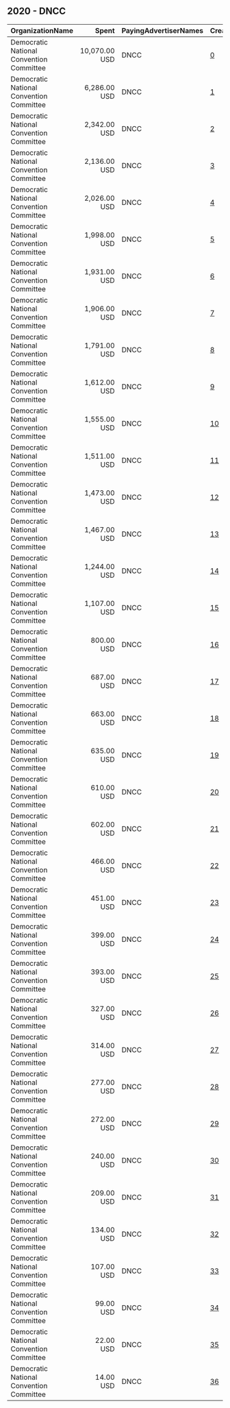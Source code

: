 ## 2020 - DNCC 
|OrganizationName|Spent|PayingAdvertiserNames|CreativeUrls|Impressions|Genders|AgeBrackets|CountryCodes|BillingAddresses|CandidateBallotInformation|
|:---|---:|:---|:---|---:|:---|:---|:---|:---|:---|
|Democratic National Convention Committee|10,070.00 USD|DNCC|[0](https://www.snap.com/political-ads/asset/9449a62d51c435f0ef09279f189bbfef12886619ec342d81307a895d975d20ef?mediaType=png)|3,043,911||18-34|united states|"111 E Kilbourn Ave,Milwaukee,53202,US"|Democratic National Convention Committee|
|Democratic National Convention Committee|6,286.00 USD|DNCC|[1](https://www.snap.com/political-ads/asset/9449a62d51c435f0ef09279f189bbfef12886619ec342d81307a895d975d20ef?mediaType=png)|1,947,403||18-34|united states|"111 E Kilbourn Ave,Milwaukee,53202,US"|Democratic National Convention Committee|
|Democratic National Convention Committee|2,342.00 USD|DNCC|[2](https://www.snap.com/political-ads/asset/3132873f171265e3d67bb9739a7d540ea829c8f1a8b6e3a827d6cd9fc9482174?mediaType=png)|314,987||18-34|united states|"111 E Kilbourn Ave,Milwaukee,53202,US"|DNCC|
|Democratic National Convention Committee|2,136.00 USD|DNCC|[3](https://www.snap.com/political-ads/asset/50354af9ca8c6f6f2246ac99f7030ae29c79e06a3b6aca31570cbd73d20c4f1c?mediaType=mp4)|274,736||18-34|united states|"111 E Kilbourn Ave,Milwaukee,53202,US"|DNCC|
|Democratic National Convention Committee|2,026.00 USD|DNCC|[4](https://www.snap.com/political-ads/asset/dcb09121d22e8a3693de252117d57c904bf71ff16b1a08617873c2b807709c5e?mediaType=png)|172,544||18-34|united states|"111 E Kilbourn Ave,Milwaukee,53202,US"|Democratic National Convention Committee|
|Democratic National Convention Committee|1,998.00 USD|DNCC|[5](https://www.snap.com/political-ads/asset/3132873f171265e3d67bb9739a7d540ea829c8f1a8b6e3a827d6cd9fc9482174?mediaType=png)|568,979||18-34|united states|"111 E Kilbourn Ave,Milwaukee,53202,US"|DNCC|
|Democratic National Convention Committee|1,931.00 USD|DNCC|[6](https://www.snap.com/political-ads/asset/dcb09121d22e8a3693de252117d57c904bf71ff16b1a08617873c2b807709c5e?mediaType=png)|947,702||18-34|united states|"111 E Kilbourn Ave,Milwaukee,53202,US"|DNCC|
|Democratic National Convention Committee|1,906.00 USD|DNCC|[7](https://www.snap.com/political-ads/asset/50354af9ca8c6f6f2246ac99f7030ae29c79e06a3b6aca31570cbd73d20c4f1c?mediaType=mp4)|529,364||18-34|united states|"111 E Kilbourn Ave,Milwaukee,53202,US"|DNCC|
|Democratic National Convention Committee|1,791.00 USD|DNCC|[8](https://www.snap.com/political-ads/asset/50354af9ca8c6f6f2246ac99f7030ae29c79e06a3b6aca31570cbd73d20c4f1c?mediaType=mp4)|878,618||18-34|united states|"111 E Kilbourn Ave,Milwaukee,53202,US"|DNCC|
|Democratic National Convention Committee|1,612.00 USD|DNCC|[9](https://www.snap.com/political-ads/asset/0144d2bbb331bc9653f11834e37c905a6248e2e6aa85d96a06926d4b1707ffd1?mediaType=mp4)|448,810||18-34|united states|"111 E Kilbourn Ave,Milwaukee,53202,US"|DNCC|
|Democratic National Convention Committee|1,555.00 USD|DNCC|[10](https://www.snap.com/political-ads/asset/a772da2683694f9495f7ab033fa50449e85ac408e51add36becf9e26a52f6255?mediaType=mp4)|432,948||18-34|united states|"111 E Kilbourn Ave,Milwaukee,53202,US"|DNCC|
|Democratic National Convention Committee|1,511.00 USD|DNCC|[11](https://www.snap.com/political-ads/asset/0144d2bbb331bc9653f11834e37c905a6248e2e6aa85d96a06926d4b1707ffd1?mediaType=mp4)|226,611||18-34|united states|"111 E Kilbourn Ave,Milwaukee,53202,US"|DNCC|
|Democratic National Convention Committee|1,473.00 USD|DNCC|[12](https://www.snap.com/political-ads/asset/5e6c40170cafa7a15acdd2acdfa3e6b3cbcc3dcb8b79a1f9c85965e4c0194606?mediaType=mp4)|722,457||18-34|united states|"111 E Kilbourn Ave,Milwaukee,53202,US"|DNCC|
|Democratic National Convention Committee|1,467.00 USD|DNCC|[13](https://www.snap.com/political-ads/asset/9449a62d51c435f0ef09279f189bbfef12886619ec342d81307a895d975d20ef?mediaType=png)|143,253||18-34|united states|"111 E Kilbourn Ave,Milwaukee,53202,US"|Democratic National Convention Committee|
|Democratic National Convention Committee|1,244.00 USD|DNCC|[14](https://www.snap.com/political-ads/asset/a772da2683694f9495f7ab033fa50449e85ac408e51add36becf9e26a52f6255?mediaType=mp4)|166,491||18-34|united states|"111 E Kilbourn Ave,Milwaukee,53202,US"|DNCC|
|Democratic National Convention Committee|1,107.00 USD|DNCC|[15](https://www.snap.com/political-ads/asset/50354af9ca8c6f6f2246ac99f7030ae29c79e06a3b6aca31570cbd73d20c4f1c?mediaType=mp4)|421,267||18-34|united states|"111 E Kilbourn Ave,Milwaukee,53202,US"|DNCC|
|Democratic National Convention Committee|800.00 USD|DNCC|[16](https://www.snap.com/political-ads/asset/9449a62d51c435f0ef09279f189bbfef12886619ec342d81307a895d975d20ef?mediaType=png)|111,330||18-34|united states|"111 E Kilbourn Ave,Milwaukee,53202,US"|DNCC|
|Democratic National Convention Committee|687.00 USD|DNCC|[17](https://www.snap.com/political-ads/asset/5e6c40170cafa7a15acdd2acdfa3e6b3cbcc3dcb8b79a1f9c85965e4c0194606?mediaType=mp4)|114,656||18-34|united states|"111 E Kilbourn Ave,Milwaukee,53202,US"|Democratic National Convention Committee|
|Democratic National Convention Committee|663.00 USD|DNCC|[18](https://www.snap.com/political-ads/asset/9449a62d51c435f0ef09279f189bbfef12886619ec342d81307a895d975d20ef?mediaType=png)|112,064||18-34|united states|"111 E Kilbourn Ave,Milwaukee,53202,US"|Democratic National Convention Committee|
|Democratic National Convention Committee|635.00 USD|DNCC|[19](https://www.snap.com/political-ads/asset/5e6c40170cafa7a15acdd2acdfa3e6b3cbcc3dcb8b79a1f9c85965e4c0194606?mediaType=mp4)|41,169||18-34|united states|"111 E Kilbourn Ave,Milwaukee,53202,US"|Democratic National Convention Committee|
|Democratic National Convention Committee|610.00 USD|DNCC|[20](https://www.snap.com/political-ads/asset/5e6c40170cafa7a15acdd2acdfa3e6b3cbcc3dcb8b79a1f9c85965e4c0194606?mediaType=mp4)|98,400||18-34|united states|"111 E Kilbourn Ave,Milwaukee,53202,US"|Democratic National Convention Committee|
|Democratic National Convention Committee|602.00 USD|DNCC|[21](https://www.snap.com/political-ads/asset/40e0a4894054b30db8790090c86e66354a3a8e198e8779beaa4e2089232c6eaf?mediaType=mp4)|40,428||18-34|united states|"111 E Kilbourn Ave,Milwaukee,53202,US"|Democratic National Convention Committee|
|Democratic National Convention Committee|466.00 USD|DNCC|[22](https://www.snap.com/political-ads/asset/dcb09121d22e8a3693de252117d57c904bf71ff16b1a08617873c2b807709c5e?mediaType=png)|76,363||18-34|united states|"111 E Kilbourn Ave,Milwaukee,53202,US"|Democratic National Convention Committee|
|Democratic National Convention Committee|451.00 USD|DNCC|[23](https://www.snap.com/political-ads/asset/0144d2bbb331bc9653f11834e37c905a6248e2e6aa85d96a06926d4b1707ffd1?mediaType=mp4)|69,269||18-34|united states|"111 E Kilbourn Ave,Milwaukee,53202,US"|DNCC|
|Democratic National Convention Committee|399.00 USD|DNCC|[24](https://www.snap.com/political-ads/asset/40e0a4894054b30db8790090c86e66354a3a8e198e8779beaa4e2089232c6eaf?mediaType=mp4)|59,067||18-34|united states|"111 E Kilbourn Ave,Milwaukee,53202,US"|Democratic National Convention Committee|
|Democratic National Convention Committee|393.00 USD|DNCC|[25](https://www.snap.com/political-ads/asset/0144d2bbb331bc9653f11834e37c905a6248e2e6aa85d96a06926d4b1707ffd1?mediaType=mp4)|27,143||18-34|united states|"111 E Kilbourn Ave,Milwaukee,53202,US"|Democratic National Convention Committee|
|Democratic National Convention Committee|327.00 USD|DNCC|[26](https://www.snap.com/political-ads/asset/1bf07b90bdae7d7971a18de1edf2713877dfab096cf02a4c109110f59f8d597f?mediaType=mp4)|46,421||18-34|united states|"111 E Kilbourn Ave,Milwaukee,53202,US"|DNCC|
|Democratic National Convention Committee|314.00 USD|DNCC|[27](https://www.snap.com/political-ads/asset/1bf07b90bdae7d7971a18de1edf2713877dfab096cf02a4c109110f59f8d597f?mediaType=mp4)|22,667||18-34|united states|"111 E Kilbourn Ave,Milwaukee,53202,US"|Democratic National Convention Committee|
|Democratic National Convention Committee|277.00 USD|DNCC|[28](https://www.snap.com/political-ads/asset/0144d2bbb331bc9653f11834e37c905a6248e2e6aa85d96a06926d4b1707ffd1?mediaType=mp4)|72,008||18-34|united states|"111 E Kilbourn Ave,Milwaukee,53202,US"|DNCC|
|Democratic National Convention Committee|272.00 USD|DNCC|[29](https://www.snap.com/political-ads/asset/40e0a4894054b30db8790090c86e66354a3a8e198e8779beaa4e2089232c6eaf?mediaType=mp4)|44,737||18-34|united states|"111 E Kilbourn Ave,Milwaukee,53202,US"|Democratic National Convention Committee|
|Democratic National Convention Committee|240.00 USD|DNCC|[30](https://www.snap.com/political-ads/asset/9449a62d51c435f0ef09279f189bbfef12886619ec342d81307a895d975d20ef?mediaType=png)|62,532||18-34|united states|"111 E Kilbourn Ave,Milwaukee,53202,US"|DNCC|
|Democratic National Convention Committee|209.00 USD|DNCC|[31](https://www.snap.com/political-ads/asset/1bf07b90bdae7d7971a18de1edf2713877dfab096cf02a4c109110f59f8d597f?mediaType=mp4)|54,344||18-34|united states|"111 E Kilbourn Ave,Milwaukee,53202,US"|DNCC|
|Democratic National Convention Committee|134.00 USD|DNCC|[32](https://www.snap.com/political-ads/asset/5e6c40170cafa7a15acdd2acdfa3e6b3cbcc3dcb8b79a1f9c85965e4c0194606?mediaType=mp4)|22,551||18-34|united states|"111 E Kilbourn Ave,Milwaukee,53202,US"|DNCC|
|Democratic National Convention Committee|107.00 USD|DNCC|[33](https://www.snap.com/political-ads/asset/40e0a4894054b30db8790090c86e66354a3a8e198e8779beaa4e2089232c6eaf?mediaType=mp4)|19,483||18-34|united states|"111 E Kilbourn Ave,Milwaukee,53202,US"|DNCC|
|Democratic National Convention Committee|99.00 USD|DNCC|[34](https://www.snap.com/political-ads/asset/40e0a4894054b30db8790090c86e66354a3a8e198e8779beaa4e2089232c6eaf?mediaType=mp4)|32,249||18-34|united states|"111 E Kilbourn Ave,Milwaukee,53202,US"|DNCC|
|Democratic National Convention Committee|22.00 USD|DNCC|[35](https://www.snap.com/political-ads/asset/50354af9ca8c6f6f2246ac99f7030ae29c79e06a3b6aca31570cbd73d20c4f1c?mediaType=mp4)|2,979||18-34|united states|"111 E Kilbourn Ave,Milwaukee,53202,US"|DNCC|
|Democratic National Convention Committee|14.00 USD|DNCC|[36](https://www.snap.com/political-ads/asset/50354af9ca8c6f6f2246ac99f7030ae29c79e06a3b6aca31570cbd73d20c4f1c?mediaType=mp4)|3,871||18-34|united states|"111 E Kilbourn Ave,Milwaukee,53202,US"|DNCC|
